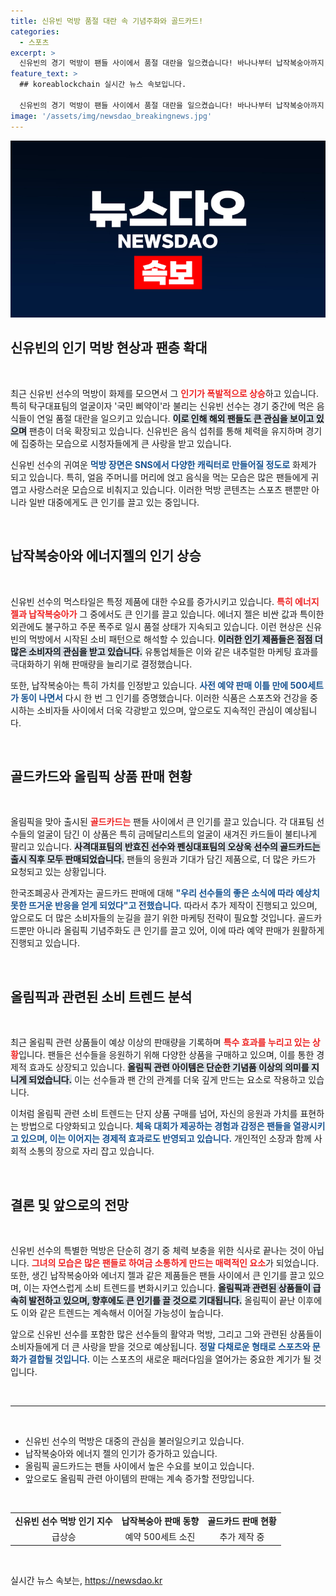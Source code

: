 ```yaml
---
title: 신유빈 먹방 품절 대란 속 기념주화와 골드카드!
categories:
  - 스포츠
excerpt: >
  신유빈의 경기 먹방이 팬들 사이에서 품절 대란을 일으켰습니다! 바나나부터 납작복숭아까지, 인기 상품들이 순식간에 매진되고, 골드카드 판매도 폭발적 반응을 얻고 있는 소식, 놓치지 마세요!
feature_text: >
  ## koreablockchain 실시간 뉴스 속보입니다.

  신유빈의 경기 먹방이 팬들 사이에서 품절 대란을 일으켰습니다! 바나나부터 납작복숭아까지, 인기 상품들이 순식간에 매진되고, 골드카드 판매도 폭발적 반응을 얻고 있는 소식, 놓치지 마세요!
image: '/assets/img/newsdao_breakingnews.jpg'
---
```


<p><img src="/assets/img/newsdao_breakingnews.jpg" alt="koreablockchain 속보" /></p>

<h2 data-ke-size="size26">신유빈의 인기 먹방 현상과 팬층 확대</h2>

<p data-ke-size="size16">&nbsp;</p>

<p data-ke-size="size16">최근 신유빈 선수의 먹방이 화제를 모으면서 그 <b><span style="color: #ee2323;">인기가 폭발적으로 상승</span></b>하고 있습니다. 특히 탁구대표팀의 얼굴이자 '국민 삐약이'라 불리는 신유빈 선수는 경기 중간에 먹은 음식들이 연일 품절 대란을 일으키고 있습니다. <b><span style="background-color: #21538527;">이로 인해 해외 팬들도 큰 관심을 보이고 있으며</span></b> 팬층이 더욱 확장되고 있습니다. 신유빈은 음식 섭취를 통해 체력을 유지하며 경기에 집중하는 모습으로 시청자들에게 큰 사랑을 받고 있습니다.</p>

<p data-ke-size="size16">신유빈 선수의 귀여운 <b><span style="color: #1a5490;">먹방 장면은 SNS에서 다양한 캐릭터로 만들어질 정도로</span></b> 화제가 되고 있습니다. 특히, 얼음 주머니를 머리에 얹고 음식을 먹는 모습은 많은 팬들에게 귀엽고 사랑스러운 모습으로 비춰지고 있습니다. 이러한 먹방 콘텐츠는 스포츠 팬뿐만 아니라 일반 대중에게도 큰 인기를 끌고 있는 중입니다.</p>

<p data-ke-size="size16">&nbsp;</p>

<h2 data-ke-size="size26">납작복숭아와 에너지젤의 인기 상승</h2>

<p data-ke-size="size16">&nbsp;</p>

<p data-ke-size="size16">신유빈 선수의 먹스타일은 특정 제품에 대한 수요를 증가시키고 있습니다. <b><span style="color: #ee2323;">특히 에너지 젤과 납작복숭아가</span></b> 그 중에서도 큰 인기를 끌고 있습니다. 에너지 젤은 비싼 값과 특이한 외관에도 불구하고 주문 폭주로 일시 품절 상태가 지속되고 있습니다. 이런 현상은 신유빈의 먹방에서 시작된 소비 패턴으로 해석할 수 있습니다. <b><span style="background-color: #21538527;">이러한 인기 제품들은 점점 더 많은 소비자의 관심을 받고 있습니다.</span></b> 유통업체들은 이와 같은 내추럴한 마케팅 효과를 극대화하기 위해 판매량을 늘리기로 결정했습니다.</p>

<p data-ke-size="size16">또한, 납작복숭아는 특히 가치를 인정받고 있습니다. <b><span style="color: #1a5490;">사전 예약 판매 이틀 만에 500세트가 동이 나면서</span></b> 다시 한 번 그 인기를 증명했습니다. 이러한 식품은 스포츠와 건강을 중시하는 소비자들 사이에서 더욱 각광받고 있으며, 앞으로도 지속적인 관심이 예상됩니다.</p>

<p data-ke-size="size16">&nbsp;</p>

<h2 data-ke-size="size26">골드카드와 올림픽 상품 판매 현황</h2>

<p data-ke-size="size16">&nbsp;</p>

<p data-ke-size="size16">올림픽을 맞아 출시된 <b><span style="color: #ee2323;">골드카드는</span></b> 팬들 사이에서 큰 인기를 끌고 있습니다. 각 대표팀 선수들의 얼굴이 담긴 이 상품은 특히 금메달리스트의 얼굴이 새겨진 카드들이 불티나게 팔리고 있습니다. <b><span style="background-color: #21538527;">사격대표팀의 반효진 선수와 펜싱대표팀의 오상욱 선수의 골드카드는 출시 직후 모두 판매되었습니다.</span></b> 팬들의 응원과 기대가 담긴 제품으로, 더 많은 카드가 요청되고 있는 상황입니다.</p>

<p data-ke-size="size16">한국조폐공사 관계자는 골드카드 판매에 대해 <b><span style="color: #1a5490;">"우리 선수들의 좋은 소식에 따라 예상치 못한 뜨거운 반응을 얻게 되었다"고 전했습니다.</span></b> 따라서 추가 제작이 진행되고 있으며, 앞으로도 더 많은 소비자들의 눈길을 끌기 위한 마케팅 전략이 필요할 것입니다. 골드카드뿐만 아니라 올림픽 기념주화도 큰 인기를 끌고 있어, 이에 따라 예약 판매가 원활하게 진행되고 있습니다.</p>

<p data-ke-size="size16">&nbsp;</p>

<h2 data-ke-size="size26">올림픽과 관련된 소비 트렌드 분석</h2>

<p data-ke-size="size16">&nbsp;</p>

<p data-ke-size="size16">최근 올림픽 관련 상품들이 예상 이상의 판매량을 기록하며 <b><span style="color: #ee2323;">특수 효과를 누리고 있는 상황</span></b>입니다. 팬들은 선수들을 응원하기 위해 다양한 상품을 구매하고 있으며, 이를 통한 경제적 효과도 상장되고 있습니다. <b><span style="background-color: #21538527;">올림픽 관련 아이템은 단순한 기념품 이상의 의미를 지니게 되었습니다.</span></b> 이는 선수들과 팬 간의 관계를 더욱 깊게 만드는 요소로 작용하고 있습니다.</p>

<p data-ke-size="size16">이처럼 올림픽 관련 소비 트렌드는 단지 상품 구매를 넘어, 자신의 응원과 가치를 표현하는 방법으로 다양화되고 있습니다. <b><span style="color: #1a5490;">체육 대회가 제공하는 경험과 감정은 팬들을 열광시키고 있으며, 이는 이어지는 경제적 효과로도 반영되고 있습니다.</span></b> 개인적인 소장과 함께 사회적 소통의 장으로 자리 잡고 있습니다.</p>

<p data-ke-size="size16">&nbsp;</p>

<h2 data-ke-size="size26">결론 및 앞으로의 전망</h2>

<p data-ke-size="size16">&nbsp;</p>

<p data-ke-size="size16">신유빈 선수의 특별한 먹방은 단순히 경기 중 체력 보충을 위한 식사로 끝나는 것이 아닙니다. <b><span style="color: #ee2323;">그녀의 모습은 많은 팬들로 하여금 소통하게 만드는 매력적인 요소</span></b>가 되었습니다. 또한, 생긴 납작복숭아와 에너지 젤과 같은 제품들은 팬들 사이에서 큰 인기를 끌고 있으며, 이는 자연스럽게 소비 트렌드를 변화시키고 있습니다. <b><span style="background-color: #21538527;">올림픽과 관련된 상품들이 급속히 발전하고 있으며, 향후에도 큰 인기를 끌 것으로 기대됩니다.</span></b> 올림픽이 끝난 이후에도 이와 같은 트렌드는 계속해서 이어질 가능성이 높습니다.</p>

<p data-ke-size="size16">앞으로 신유빈 선수를 포함한 많은 선수들의 활약과 먹방, 그리고 그와 관련된 상품들이 소비자들에게 더 큰 사랑을 받을 것으로 예상됩니다. <b><span style="color: #1a5490;">정말 다채로운 형태로 스포츠와 문화가 결합될 것입니다.</span></b> 이는 스포츠의 새로운 패러다임을 열어가는 중요한 계기가 될 것입니다.</p>

<p data-ke-size="size16">&nbsp;</p>

<hr>

<p data-ke-size="size16">&nbsp;</p>

<ul>
<li>신유빈 선수의 먹방은 대중의 관심을 불러일으키고 있습니다.</li>
<li>납작복숭아와 에너지 젤의 인기가 증가하고 있습니다.</li>
<li>올림픽 골드카드는 팬들 사이에서 높은 수요를 보이고 있습니다.</li>
<li>앞으로도 올림픽 관련 아이템의 판매는 계속 증가할 전망입니다.</li>
</ul>

<p data-ke-size="size16">&nbsp;</p>

<table style="width: 100%; border-collapse: collapse;">
<tr>
<td style="text-align: center; height: 17px;"><b>신유빈 선수 먹방 인기 지수</b></td>
<td style="text-align: center; height: 17px;"><b>납작복숭아 판매 동향</b></td>
<td style="text-align: center; height: 17px;"><b>골드카드 판매 현황</b></td>
</tr>
<tr>
<td style="text-align: center; height: 17px;">급상승</td>
<td style="text-align: center; height: 17px;">예약 500세트 소진</td>
<td style="text-align: center; height: 17px;">추가 제작 중</td>
</tr>
</table>

<p data-ke-size="size16">&nbsp;</p>
실시간 뉴스 속보는, <a href="https://newsdao.kr" rel="dofollow">https://newsdao.kr</a>


